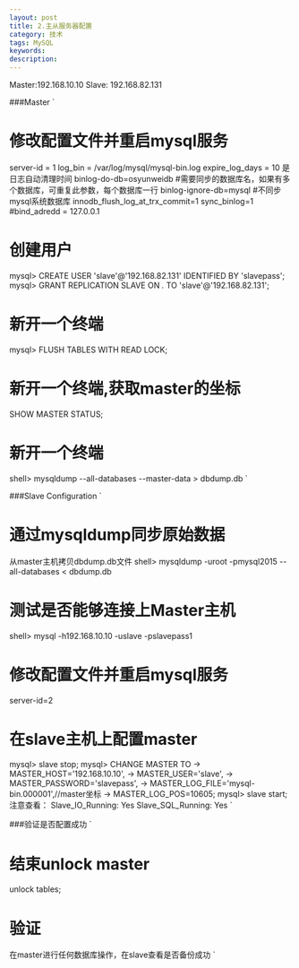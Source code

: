 ```yaml
---
layout: post
title: 2.主从服务器配置
category: 技术
tags: MySQL
keywords: 
description: 
---
```

Master:192.168.10.10
Slave: 192.168.82.131

###Master 
`
# 修改配置文件并重启mysql服务
server-id               = 1
log_bin                 = /var/log/mysql/mysql-bin.log
expire_log_days         = 10  是日志自动清理时间
binlog-do-db=osyunweidb  #需要同步的数据库名，如果有多个数据库，可重复此参数，每个数据库一行
binlog-ignore-db=mysql   #不同步mysql系统数据库
innodb_flush_log_at_trx_commit=1 
sync_binlog=1 
#bind_adredd = 127.0.0.1

# 创建用户
mysql> CREATE USER 'slave'@'192.168.82.131' IDENTIFIED BY 'slavepass';
mysql> GRANT REPLICATION SLAVE ON *.* TO 'slave'@'192.168.82.131';

# 新开一个终端
mysql> FLUSH TABLES WITH READ LOCK;

# 新开一个终端,获取master的坐标
SHOW MASTER STATUS;

# 新开一个终端
shell> mysqldump --all-databases --master-data > dbdump.db
`

###Slave Configuration
`
# 通过mysqldump同步原始数据
从master主机拷贝dbdump.db文件
shell> mysqldump -uroot -pmysql2015 --all-databases < dbdump.db

# 测试是否能够连接上Master主机
shell> mysql -h192.168.10.10 -uslave -pslavepass1


# 修改配置文件并重启mysql服务
server-id=2

# 在slave主机上配置master
mysql> slave stop;
mysql> CHANGE MASTER TO
    ->     MASTER_HOST='192.168.10.10',
    ->     MASTER_USER='slave',
    ->     MASTER_PASSWORD='slavepass',
    ->     MASTER_LOG_FILE='mysql-bin.000001',//master坐标
    ->     MASTER_LOG_POS=10605;
mysql> slave start;
注意查看：
Slave_IO_Running: Yes
Slave_SQL_Running: Yes
`

###验证是否配置成功
`
# 结束unlock master
unlock tables; 

# 验证
在master进行任何数据库操作，在slave查看是否备份成功
`